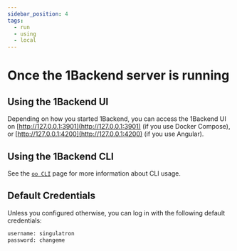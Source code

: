 ```yaml
---
sidebar_position: 4
tags:
  - run
  - using
  - local
---
```


# Once the 1Backend server is running

## Using the 1Backend UI

Depending on how you started 1Backend, you can access the 1Backend UI on [http://127.0.0.1:3901](http://127.0.0.1:3901) (if you use Docker Compose), or [http://127.0.0.1:4200](http://127.0.0.1:4200) (if you use Angular).

## Using the 1Backend CLI

See the [`oo CLI`](/docs/command-line/basics) page for more information about CLI usage.

## Default Credentials

Unless you configured otherwise, you can log in with the following default credentials:

```sh
username: singulatron
password: changeme
```
